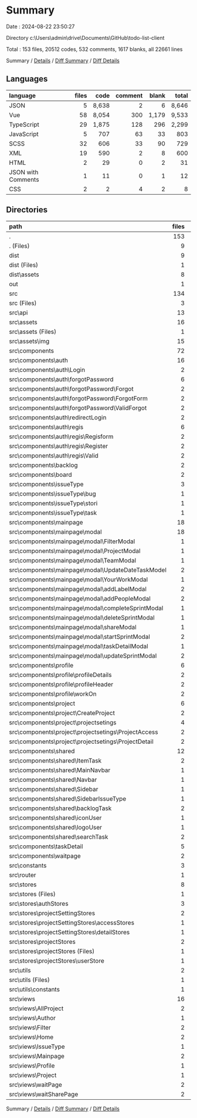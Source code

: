 # Summary

Date : 2024-08-22 23:50:27

Directory c:\\Users\\admin\\drive\\Documents\\GitHub\\todo-list-client

Total : 153 files,  20512 codes, 532 comments, 1617 blanks, all 22661 lines

Summary / [Details](details.md) / [Diff Summary](diff.md) / [Diff Details](diff-details.md)

## Languages
| language | files | code | comment | blank | total |
| :--- | ---: | ---: | ---: | ---: | ---: |
| JSON | 5 | 8,638 | 2 | 6 | 8,646 |
| Vue | 58 | 8,054 | 300 | 1,179 | 9,533 |
| TypeScript | 29 | 1,875 | 128 | 296 | 2,299 |
| JavaScript | 5 | 707 | 63 | 33 | 803 |
| SCSS | 32 | 606 | 33 | 90 | 729 |
| XML | 19 | 590 | 2 | 8 | 600 |
| HTML | 2 | 29 | 0 | 2 | 31 |
| JSON with Comments | 1 | 11 | 0 | 1 | 12 |
| CSS | 2 | 2 | 4 | 2 | 8 |

## Directories
| path | files | code | comment | blank | total |
| :--- | ---: | ---: | ---: | ---: | ---: |
| . | 153 | 20,512 | 532 | 1,617 | 22,661 |
| . (Files) | 9 | 7,878 | 5 | 14 | 7,897 |
| dist | 9 | 606 | 33 | 14 | 653 |
| dist (Files) | 1 | 16 | 0 | 1 | 17 |
| dist\\assets | 8 | 590 | 33 | 13 | 636 |
| out | 1 | 830 | 0 | 0 | 830 |
| src | 134 | 11,198 | 494 | 1,589 | 13,281 |
| src (Files) | 3 | 20 | 2 | 7 | 29 |
| src\\api | 13 | 1,398 | 60 | 228 | 1,686 |
| src\\assets | 16 | 512 | 4 | 9 | 525 |
| src\\assets (Files) | 1 | 5 | 2 | 2 | 9 |
| src\\assets\\img | 15 | 507 | 2 | 7 | 516 |
| src\\components | 72 | 7,155 | 281 | 1,064 | 8,500 |
| src\\components\\auth | 16 | 1,034 | 29 | 165 | 1,228 |
| src\\components\\auth\\Login | 2 | 147 | 5 | 22 | 174 |
| src\\components\\auth\\forgotPassword | 6 | 415 | 15 | 68 | 498 |
| src\\components\\auth\\forgotPassword\\Forgot | 2 | 102 | 3 | 18 | 123 |
| src\\components\\auth\\forgotPassword\\ForgotForm | 2 | 162 | 5 | 29 | 196 |
| src\\components\\auth\\forgotPassword\\ValidForgot | 2 | 151 | 7 | 21 | 179 |
| src\\components\\auth\\redirectLogin | 2 | 57 | 0 | 16 | 73 |
| src\\components\\auth\\regis | 6 | 415 | 9 | 59 | 483 |
| src\\components\\auth\\regis\\Regisform | 2 | 158 | 4 | 20 | 182 |
| src\\components\\auth\\regis\\Register | 2 | 109 | 2 | 23 | 134 |
| src\\components\\auth\\regis\\Valid | 2 | 148 | 3 | 16 | 167 |
| src\\components\\backlog | 2 | 527 | 32 | 115 | 674 |
| src\\components\\board | 2 | 442 | 16 | 51 | 509 |
| src\\components\\issueType | 3 | 577 | 33 | 51 | 661 |
| src\\components\\issueType\\bug | 1 | 189 | 11 | 17 | 217 |
| src\\components\\issueType\\stori | 1 | 194 | 11 | 17 | 222 |
| src\\components\\issueType\\task | 1 | 194 | 11 | 17 | 222 |
| src\\components\\mainpage | 18 | 1,163 | 82 | 259 | 1,504 |
| src\\components\\mainpage\\modal | 18 | 1,163 | 82 | 259 | 1,504 |
| src\\components\\mainpage\\modal\\FilterModal | 1 | 42 | 2 | 9 | 53 |
| src\\components\\mainpage\\modal\\ProjectModal | 1 | 72 | 25 | 14 | 111 |
| src\\components\\mainpage\\modal\\TeamModal | 1 | 33 | 3 | 10 | 46 |
| src\\components\\mainpage\\modal\\UpdateDateTaskModel | 2 | 112 | 18 | 22 | 152 |
| src\\components\\mainpage\\modal\\YourWorkModal | 1 | 112 | 11 | 22 | 145 |
| src\\components\\mainpage\\modal\\addLabelModal | 2 | 72 | 0 | 16 | 88 |
| src\\components\\mainpage\\modal\\addPeopleModal | 2 | 102 | 0 | 16 | 118 |
| src\\components\\mainpage\\modal\\completeSprintModal | 1 | 65 | 5 | 18 | 88 |
| src\\components\\mainpage\\modal\\deleteSprintModal | 1 | 79 | 3 | 31 | 113 |
| src\\components\\mainpage\\modal\\shareModal | 1 | 107 | 2 | 19 | 128 |
| src\\components\\mainpage\\modal\\startSprintModal | 2 | 166 | 6 | 36 | 208 |
| src\\components\\mainpage\\modal\\taskDetailModal | 1 | 39 | 1 | 10 | 50 |
| src\\components\\mainpage\\modal\\updateSprintModal | 2 | 162 | 6 | 36 | 204 |
| src\\components\\profile | 6 | 299 | 2 | 29 | 330 |
| src\\components\\profile\\profileDetails | 2 | 205 | 2 | 17 | 224 |
| src\\components\\profile\\profileHeader | 2 | 47 | 0 | 5 | 52 |
| src\\components\\profile\\workOn | 2 | 47 | 0 | 7 | 54 |
| src\\components\\project | 6 | 542 | 32 | 51 | 625 |
| src\\components\\project\\CreateProject | 2 | 105 | 26 | 20 | 151 |
| src\\components\\project\\projectsetings | 4 | 437 | 6 | 31 | 474 |
| src\\components\\project\\projectsetings\\ProjectAccess | 2 | 272 | 4 | 21 | 297 |
| src\\components\\project\\projectsetings\\ProjectDetail | 2 | 165 | 2 | 10 | 177 |
| src\\components\\shared | 12 | 1,294 | 31 | 226 | 1,551 |
| src\\components\\shared\\ItemTask | 2 | 268 | 1 | 26 | 295 |
| src\\components\\shared\\MainNavbar | 1 | 168 | 4 | 22 | 194 |
| src\\components\\shared\\Navbar | 1 | 41 | 0 | 9 | 50 |
| src\\components\\shared\\Sidebar | 1 | 168 | 6 | 34 | 208 |
| src\\components\\shared\\SidebarIssueType | 1 | 124 | 6 | 36 | 166 |
| src\\components\\shared\\backlogTask | 2 | 411 | 13 | 73 | 497 |
| src\\components\\shared\\iconUser | 1 | 8 | 0 | 4 | 12 |
| src\\components\\shared\\logoUser | 1 | 23 | 0 | 4 | 27 |
| src\\components\\shared\\searchTask | 2 | 83 | 1 | 18 | 102 |
| src\\components\\taskDetail | 5 | 1,041 | 18 | 92 | 1,151 |
| src\\components\\waitpage | 2 | 236 | 6 | 25 | 267 |
| src\\constants | 3 | 70 | 53 | 8 | 131 |
| src\\router | 1 | 173 | 33 | 19 | 225 |
| src\\stores | 8 | 330 | 11 | 44 | 385 |
| src\\stores (Files) | 1 | 3 | 0 | 3 | 6 |
| src\\stores\\authStores | 3 | 150 | 4 | 18 | 172 |
| src\\stores\\projectSettingStores | 2 | 46 | 2 | 4 | 52 |
| src\\stores\\projectSettingStores\\accessStores | 1 | 23 | 1 | 2 | 26 |
| src\\stores\\projectSettingStores\\detailStores | 1 | 23 | 1 | 2 | 26 |
| src\\stores\\projectStores | 2 | 131 | 5 | 19 | 155 |
| src\\stores\\projectStores (Files) | 1 | 80 | 4 | 11 | 95 |
| src\\stores\\projectStores\\userStore | 1 | 51 | 1 | 8 | 60 |
| src\\utils | 2 | 43 | 0 | 8 | 51 |
| src\\utils (Files) | 1 | 13 | 0 | 4 | 17 |
| src\\utils\\constants | 1 | 30 | 0 | 4 | 34 |
| src\\views | 16 | 1,497 | 50 | 202 | 1,749 |
| src\\views\\AllProject | 2 | 240 | 4 | 32 | 276 |
| src\\views\\Author | 1 | 6 | 0 | 2 | 8 |
| src\\views\\Filter | 2 | 489 | 9 | 60 | 558 |
| src\\views\\Home | 2 | 163 | 7 | 27 | 197 |
| src\\views\\IssueType | 1 | 12 | 2 | 3 | 17 |
| src\\views\\Mainpage | 2 | 33 | 0 | 8 | 41 |
| src\\views\\Profile | 1 | 71 | 16 | 13 | 100 |
| src\\views\\Project | 1 | 21 | 0 | 7 | 28 |
| src\\views\\waitPage | 2 | 226 | 6 | 25 | 257 |
| src\\views\\waitSharePage | 2 | 236 | 6 | 25 | 267 |

Summary / [Details](details.md) / [Diff Summary](diff.md) / [Diff Details](diff-details.md)